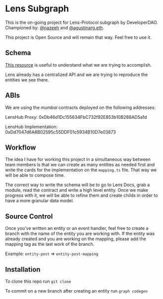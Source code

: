 # Lens Subgraph

This is the on-going project for Lens-Protocol subgraph by DeveloperDAO. Championed by: [@nazeeh](https://twitter.com/Nazeeh21) and [@agustinarg.eth](https://twitter.com/PDog355).

This project is Open Source and will remain that way. Feel free to use it.

## Schema 

[This resource](https://docs.lens.xyz/docs/introduction) is useful to understand what we are trying to accomplish.

Lens already has a centralized API and we are trying to reproduce the entities we see there.

## ABIs

We are using the *mumbai* contracts deployed on the following addresses:

LensHub Proxy: 0xDb46d1Dc155634FbC732f92E853b10B288AD5a1d

LensHub Implementation:	0xDd7047d6A8B02595c55DDF01c5934B10D7e03873

## Workflow

The idea I have for working this project in a simultaneous way between team members is that we can create as many entities as needed first and write the cards for the implementation on the `mapping.ts` file. That way we will be able to compose time.

The correct way to write the schema will be to go to Lens Docs, grab a module, read the contract and write a high level entity. Once we make progress with it, we will be able to refine them and create childs in order to have a more granular data model. 

## Source Control

Once you've written an entity or an event handler, feel free to create a branch with the name of the entity you are working with. If the entity was already created and you are working on the mapping, please add the mapping tag as the last work of the branch. 

Example: `entity-post` => `entity-post-mapping`

## Installation

To clone this repo run `git clone` 

To commit on a new branch after creating an entity run `graph codegen`
